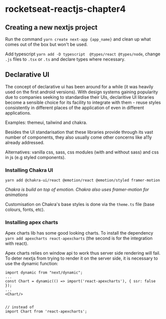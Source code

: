 # rocketseat-reactjs-chapter4

## Creating a new nextjs project

Run the command `yarn create next-app {app_name}` and clean up what comes out of the box but won't be used.

Add typescript `yarn add -D typescript  @types/react @types/node`, change `.js` files to `.tsx` or `.ts` and declare types where necessary.


## Declarative UI

The concept of declarative ui has been around for a while (it was heavily used on the first android versions). With design systems gaining popularity due to companies seeking to standardise their UIs, declaritive UI libraries become a sensible choice for its facility to integrate with them - reuse styles consistently in different places of the application of even in different applications.  

Examples: themeui, tailwind and chakra.

Besides the UI standarisation that these libraries provide through its vast number of components, they also usually come other concerns like a11y already addressed.

Alternatives: vanilla css, sass, css modules (with and without sass) and css in js (e.g styled components).

### Installing Chakra UI

`yarn add @chakra-ui/react @emotion/react @emotion/styled framer-motion`

_Chakra is build on top of emotion. Chakra also uses framer-motion for animations_

Customisation on Chakra's base styles is done via the `theme.ts` file (base colours, fonts, etc). 

### Installing apex charts

Apex charts lib has some good looking charts. To install the dependency `yarn add apexcharts react-apexcharts` (the second is for the integration with react).

Apex charts relies on window api to work thus server side rendering will fail. To deter nextjs from trying to render it on the server side, it is necessary to use the dynamic function:

```
import dynamic from "next/dynamic";
...
const Chart = dynamic(() => import('react-apexcharts'), { ssr: false });
...
<Chart/>


// instead of 
import Chart from 'react-apexcharts';
```

